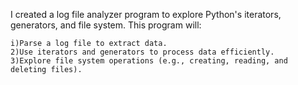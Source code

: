 I created a log file analyzer program to explore Python's iterators, generators, and file system. This program will:

    i)Parse a log file to extract data.
    2)Use iterators and generators to process data efficiently.
    3)Explore file system operations (e.g., creating, reading, and deleting files).